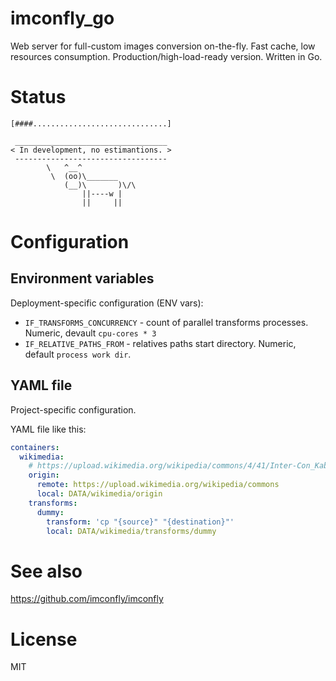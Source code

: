imconfly_go
===========

Web server for full-custom images conversion on-the-fly. Fast cache, low resources consumption. Production/high-load-ready version. Written in Go.

Status
======

```
[####..............................]

 __________________________________ 
< In development, no estimantions. >
 ---------------------------------- 
        \   ^__^
         \  (oo)\_______
            (__)\       )\/\
                ||----w |
                ||     ||

```

Configuration
=============

Environment variables
---------------------

Deployment-specific configuration (ENV vars):

* ``IF_TRANSFORMS_CONCURRENCY`` - count of parallel transforms processes. Numeric, devault ``cpu-cores * 3``
* ``IF_RELATIVE_PATHS_FROM`` - relatives paths start directory. Numeric, default ``process work dir``.

YAML file
---------

Project-specific configuration.

YAML file like this:

```yaml
containers:
  wikimedia:
    # https://upload.wikimedia.org/wikipedia/commons/4/41/Inter-Con_Kabul.jpg
    origin:
      remote: https://upload.wikimedia.org/wikipedia/commons
      local: DATA/wikimedia/origin
    transforms:
      dummy:
        transform: 'cp "{source}" "{destination}"'
        local: DATA/wikimedia/transforms/dummy
```

See also
========

<https://github.com/imconfly/imconfly>

License
=======

MIT

